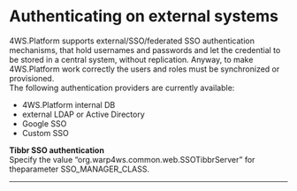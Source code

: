 # Authenticating on external systems

4WS.Platform supports external/SSO/federated SSO authentication mechanisms, that hold usernames and passwords and let the credential to be stored in a central system, without replication. Anyway, to make 4WS.Platform work correctly the users and roles must be synchronized or provisioned.  
The following authentication providers are currently available:

* 4WS.Platform internal DB
* external LDAP or Active Directory
* Google SSO
* Custom SSO

**Tibbr SSO authentication**  
Specify the value “org.warp4ws.common.web.SSOTibbrServer” for theparameter SSO\_MANAGER\_CLASS.

---




